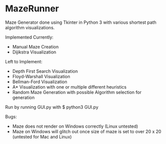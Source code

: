 # MazeRunner
Maze Generator done using Tkinter in Python 3 with various shortest path algorithm visualizations.

Implemented Currently:
- Manual Maze Creation
- Dijikstra Visualization

Left to Implement:
- Depth First Search Visualization
- Floyd-Warshall Visualization
- Bellman-Ford Visualization
- A* Visualization with one or multiple different heuristics
- Random Maze Generation with possible Algorithm selection for generation

Run by running GUI.py with
$ python3 GUI.py

Bugs:
- Maze does not render on Windows correctly (Linux untested)
- Maze on Windows will glitch out once size of maze is set to over 20 x 20 (untested for Mac and Linux)